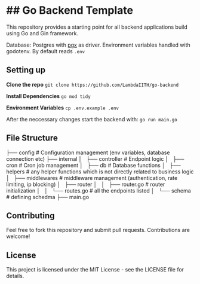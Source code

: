 # ## Go Backend Template

This repository provides a starting point for all backend applications build using Go and Gin framework. 

Database: Postgres with [pgx](https://github.com/jackc/pgx) as driver.
Environment variables handled with godotenv. By default reads `.env`

## Setting up 
**Clone the repo**
`git clone https://github.com/LambdaIITH/go-backend`

**Install Dependencies**
`go mod tidy`

**Environment Variables**
`cp .env.example .env`

After the neccessary changes start the backend with:
`go run main.go`

## File Structure
├── config              # Configuration management (env variables, database connection etc)
├── internal
│   ├── controller      # Endpoint logic
│   ├── cron            # Cron job management
│   ├── db              # Database functions
│   ├── helpers         # any helper functions which is not directly related to business logic
│   ├── middlewares     # middleware management (authentication, rate limiting, ip blocking)
│   ├── router
│   │   ├── router.go   # router initialization
│   │   └── routes.go   # all the endpoints listed
│   └── schema          # defining schedma 
├── main.go

## Contributing

Feel free to fork this repository and submit pull requests. Contributions are welcome!

## License

This project is licensed under the MIT License - see the LICENSE file for details.